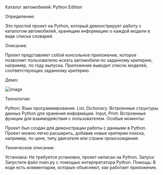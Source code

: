 Каталог автомобилей: Python Edition


Определение:

Это простой проект на Python, который демонстрирует работу с каталогом автомобилей, хранящим информацию о каждой модели в виде списка словарей.

Описание:

Проект представляет собой консольное приложение, которое позволяет пользователю искать автомобили по заданному критерию, например, по году выпуска. Приложение выводит список моделей, соответствующих заданному критерию.

Демо:

![image](https://github.com/user-attachments/assets/e1dc4707-4d30-47ff-b33b-455d5d2e989b)


Технологии:

Python: Язык программирования.
List, Dictionary: Встроенные структуры данных Python для хранения информации.
Input, Print: Встроенные функции для взаимодействия с пользователем.
Особые моменты:

Проект был создан для демонстрации работы с данными в Python.
Проект можно легко расширить, добавив новые критерии поиска, например, по цене, типу двигателя или стране происхождения.

Техническое описание:

Установка: Не требуется установки, проект написан на Python.
Запуск: Запустите файл main.py с помощью интерпретатора Python.
Помощь: В коде есть комментарии, которые объясняют, как работает приложение.


